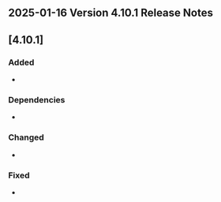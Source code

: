 ## 2025-01-16 Version 4.10.1 Release Notes

## [4.10.1]

### Added

-

### Dependencies

-

### Changed

-

### Fixed

-
